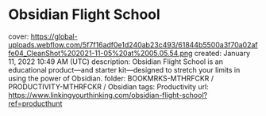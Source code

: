 # Obsidian Flight School

cover: https://global-uploads.webflow.com/5f7f16adf0e1d240ab23c493/61844b5500a3f70a02affe04_CleanShot%202021-11-05%20at%2005.05.54.png
created: January 11, 2022 10:49 AM (UTC)
description: Obsidian Flight School is an educational product—and starter kit—designed to stretch your limits in using the power of Obsidian.
folder: BOOKMRKS-MTHRFCKR / PRODUCTIVITY-MTHRFCKR / Obsidian
tags: Productivity
url: https://www.linkingyourthinking.com/obsidian-flight-school?ref=producthunt
